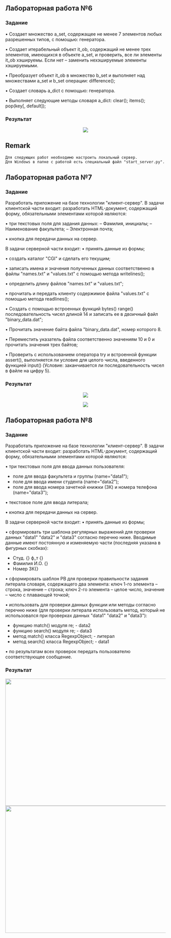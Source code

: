 ## Лабораторная работа №6
### Задание
•	Создает множество a_set, содержащее не менее 7 элементов любых разрешенных типов, с помощью: генератора. 

•	Создает итерабельный объект it_ob, содержащий не менее трех элементов, имеющихся в объекте a_set, и проверить, все ли элементы it_ob хэшируемы. Если нет – заменить нехэшируемые элементы хэшируемыми. 

•	Преобразует объект it_ob в множество b_set и выполняет над множествами a_set и b_set операции: difference(); 

•	Создает словарь a_dict с помощью: генератора. 

•	Выполняет следующие методы словаря a_dict: clear(); items();  pop(key[, default]);

### Результат
<p align="center"><img src="https://sun9-34.userapi.com/s/v1/if2/EDsACzgIDIjWCFoLRFHt4tyX4vaZ4GygFmweVp0m0wCv20Xu9YZw_vfw-GOhHJtArsPr4NQWsTkfmNeCf1bjJT7I.jpg?size=852x365&quality=96&type=album" /> </p>

## Remark
```
Для следующих работ необходимо настроить локальный сервер. 
Для Windows в папке с работой есть специальный файл "start_server.py". 
```

## Лабораторная работа №7
### Задание
Разработать приложение на базе технологии "клиент-сервер". 
В задачи клиентской части входит: разработать HTML-документ, содержащий форму, обязательными элементами которой являются: 

•	три текстовых поля для задания данных: 
  – Фамилия, инициалы; 
  – Наименование факультета; 
  – Электронная почта; 
  
•	кнопка для передачи данных на сервер. 

В задачи серверной части входит: 
•	принять данные из формы; 

•	создать каталог "CGI" и сделать его текущим; 

•	записать имена и значения полученных данных соответственно в файлы "names.txt" и "values.txt" с помощью метода writelines();

•	определить длину файлов "names.txt" и "values.txt"; 

•	прочитать и передать клиенту содержимое файла "values.txt" с помощью метода readlines(); 

•	Создать с помощью встроенных функций bytes() range() последовательность чисел длиной 14 и записать ее в двоичный файл "binary_data.dat";  

•	Прочитать значение байта файла "binary_data.dat", номер которого 8.

•	Переместить указатель файла соответственно значениям 10 и 0 и прочитать значения трех байтов; 

•	Проверить с использованием оператора try и встроенной функции assert(), выполняется ли условие для целого числа, введенного функцией input() (Условие: заканчивается ли последовательность чисел в файле на цифру 5).

### Результат
<p align="center"><img src="https://sun9-63.userapi.com/s/v1/if2/_7r5MkcnUE2z3RMaFbYIfBYrN-Y556oCbgNjfKQ86YtVexISiOpjUR5QvVoG5SB3Xw3-jiNBVVKKhz568NmDNuZs.jpg?size=594x401&quality=96&type=album" /> </p>
<p align="center"><img src="https://sun9-9.userapi.com/s/v1/if2/5sCmXE3unZkQxyPbvPS2ae0A0CWgKVZ_UMQv25bQiJWeGB2o67nWine3ofCqPkLiAUtswDr3DNVlpdbC9Cv_ogh1.jpg?size=736x484&quality=96&type=album" /> </p>

## Лабораторная работа №8
### Задание
Разработать приложение на базе технологии "клиент-сервер". 
В задачи клиентской части входит: разработать HTML-документ, содержащий форму, обязательными элементами которой являются: 

•	три текстовых поля для ввода данных пользователя: 
  - поле для ввода факультета и группы (name="data1"); 
  - поле для ввода имени студента (name="data2"); 
  -	поле для ввода номера зачетной книжки (ЗК) и номера телефона (name="data3"); 
 
•	текстовое поле для ввода литерала; 

•	кнопка для передачи данных на сервер. 

В задачи серверной части входит: 
•	принять данные из формы; 

•	сформировать три шаблона регулярных выражений для проверки данных "data1" "data2" и "data3" согласно перечню ниже. Вводимые данные имеют постоянную и изменяемую части (последняя указана в фигурных скобках): 
  - Студ. {} ф_т {} 
  - Фамилия И.О. {}
  - Номер ЗК{}
  
•	сформировать шаблон РВ для проверки правильности задания литерала словаря, содержащего два элемента:
  ключ 1-го элемента – строка, значение – строка;
  ключ 2-го элемента – целое число, значение – число с плавающей точкой; 
  
•	использовать для проверки данных функции или методы согласно перечню ниже (для проверки литерала использовать метод, который не использовался при проверках данных "data1" "data2" и "data3"): 
  - функцию match() модуля re; - data2
  - функцию search() модуля re; - data3
  - метод match() класса RegexpObject; - литерал
  - метод search() класса RegexpObject; - data1
  
•	по результатам всех проверок передать пользователю соответствующее сообщение. 

### Результат
<p align="center">
    <img src="https://sun9-3.userapi.com/s/v1/if2/8lfApc92v9gnpRYDT39GZhdgNTZKOxwdA3S2ArW0QChBRzXW_lkwlW_sVxyjBXGO-bMIIWzpwlAX9J1cG0exALF8.jpg?size=962x625&quality=96&type=album" width="650" height="400"/>
    <img src="https://sun9-50.userapi.com/s/v1/if2/JsxE6_Z_E3eu7WS4bLOHjVSBnfjbxzrMFjzLK2lGionOfhpqepcb2lcDD2JVqK5pJJ8idQ2qivxMLQkrNjNHOi-4.jpg?size=916x576&quality=96&type=album" width="650" height="400" />
</p>

